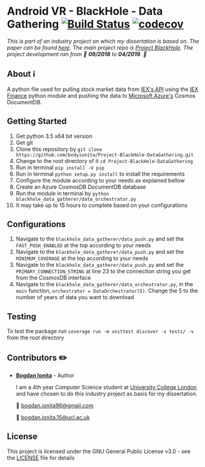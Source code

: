 # Android VR - BlackHole - Data Gathering [![Build Status](https://travis-ci.com/bodyionita/Project-BlackHole-DataGathering.svg?branch=master)](https://travis-ci.com/bodyionita/Project-BlackHole-DataGathering) [![codecov](https://codecov.io/gh/bodyionita/Project-BlackHole-DataGathering/branch/master/graph/badge.svg)](https://codecov.io/gh/bodyionita/Project-BlackHole-DataGathering)

*This is part of an industry project on which my dissertation is based on. The paper can be found [here]().
The main project repo is [Project BlackHole](https://github.com/bodyionita/Project-BlackHole).
The project development ran from :calendar: __09/2018__ to __04/2019__. :calendar:*

## About :information_source:

A python file used for pulling stock market data from [IEX's API](https://iextrading.com/developer/) using the
[IEX Finance](https://pypi.org/project/iexfinance/) python module and pushing the data to 
[Microsoft Azure's](https://azure.microsoft.com/en-us/) Cosmos DocumentDB.

## Getting Started
1. Get python 3.5 x64 bit version
2. Get git
3. Clone this repository by `git clone https://github.com/bodyionita/Project-BlackHole-DataGathering.git`
4. Change to the root directory of it `cd Project-BlackHole-DataGathering`
5. Run in terminal `pip install -U pip`
6. Run in terminal `python setup.py install` to install the requirements
8. Configure the module according to your needs as explained bellow
7. Create an Azure CosmosDB DocumentDB database
8. Run the module in terminal by `python blackhole_data_gatherer/data_orchestrator.py`
9. It may take up to 15 hours to complete based on your configurations

## Configurations
1. Navigate to the `blackhole_data_gatherer/data_push.py` and set the `FAST_PUSH_ENABLED` at the top according to your needs
2. Navigate to the `blackhole_data_gatherer/data_push.py` and set the `MINIMUM_COVERAGE` at the top according to your needs
3. Navigate to the `blackhole_data_gatherer/data_push.py` and set the `PRIMARY_CONNECTION_STRING` at line 23 to the connection string you get from the CosmosDB interface
4. Navigate to the `blackhole_data_gatherer/data_orchestrator.py`, in the `main` function,  `orchestrator = DataOrchestrator(5)`. Change the 5 to the number of years of data you want to download

## Testing
To test the package run `coverage run -m unittest discover -s tests/ -v` from the root directory

## Contributors :pencil2:

- **[Bogdan Ionita](https://www.linkedin.com/in/bionita/)** - Author 

    I am a 4th year Computer Science student at [University College London](https://www.ucl.ac.uk/) 
    and have chosen to do this industry project as basis for my dissertation.

    :e-mail:  bogdan.ionita96@gmail.com

    :e-mail:  bogdan.ionita.15@ucl.ac.uk

## License

This project is licensed under the GNU General Public License v3.0 - see the [LICENSE](LICENSE)
file for details
